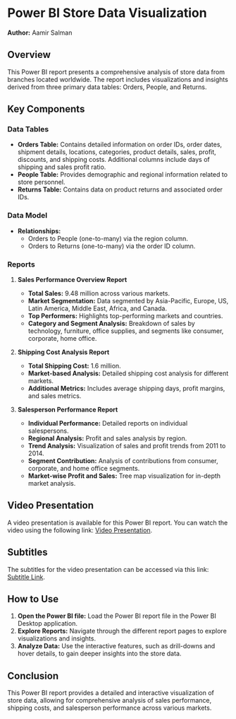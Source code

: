 # Power BI Store Data Visualization

**Author:** Aamir Salman

## Overview
This Power BI report presents a comprehensive analysis of store data from branches located worldwide. The report includes visualizations and insights derived from three primary data tables: Orders, People, and Returns. 

## Key Components
### Data Tables
- **Orders Table:** Contains detailed information on order IDs, order dates, shipment details, locations, categories, product details, sales, profit, discounts, and shipping costs. Additional columns include days of shipping and sales profit ratio.
- **People Table:** Provides demographic and regional information related to store personnel.
- **Returns Table:** Contains data on product returns and associated order IDs.

### Data Model
- **Relationships:** 
  - Orders to People (one-to-many) via the region column.
  - Orders to Returns (one-to-many) via the order ID column.

### Reports
1. **Sales Performance Overview Report**
   - **Total Sales:** 9.48 million across various markets.
   - **Market Segmentation:** Data segmented by Asia-Pacific, Europe, US, Latin America, Middle East, Africa, and Canada.
   - **Top Performers:** Highlights top-performing markets and countries.
   - **Category and Segment Analysis:** Breakdown of sales by technology, furniture, office supplies, and segments like consumer, corporate, home office.

2. **Shipping Cost Analysis Report**
   - **Total Shipping Cost:** 1.6 million.
   - **Market-based Analysis:** Detailed shipping cost analysis for different markets.
   - **Additional Metrics:** Includes average shipping days, profit margins, and sales metrics.

3. **Salesperson Performance Report**
   - **Individual Performance:** Detailed reports on individual salespersons.
   - **Regional Analysis:** Profit and sales analysis by region.
   - **Trend Analysis:** Visualization of sales and profit trends from 2011 to 2014.
   - **Segment Contribution:** Analysis of contributions from consumer, corporate, and home office segments.
   - **Market-wise Profit and Sales:** Tree map visualization for in-depth market analysis.

## Video Presentation
A video presentation is available for this Power BI report. You can watch the video using the following link: [Video Presentation]([your-video-link-here](https://drive.google.com/file/d/1DoNGaMfC2dXe1jGOvPTZOmFPNe7a38ft/view?usp=sharing)).

## Subtitles
The subtitles for the video presentation can be accessed via this link: [Subtitle Link]([your-subtitle-link-here](https://drive.google.com/file/d/14M9-aqZ8gwbQB9jp4pg9TXTZScxNdeZp/view?usp=drive_link)).

## How to Use
1. **Open the Power BI file:** Load the Power BI report file in the Power BI Desktop application.
2. **Explore Reports:** Navigate through the different report pages to explore visualizations and insights.
3. **Analyze Data:** Use the interactive features, such as drill-downs and hover details, to gain deeper insights into the store data.

## Conclusion
This Power BI report provides a detailed and interactive visualization of store data, allowing for comprehensive analysis of sales performance, shipping costs, and salesperson performance across various markets.

